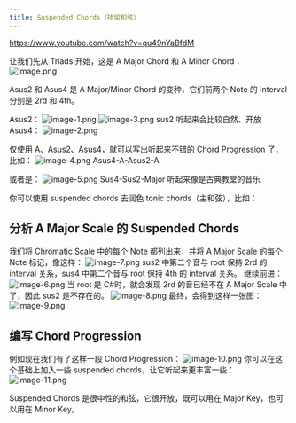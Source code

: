 ```yaml
---
title: Suspended Chords（挂留和弦）
---
```


https://www.youtube.com/watch?v=qu49nYaBfdM

让我们先从 Triads 开始，这是 A Major Chord 和 A Minor Chord：
![image.png](/images/Pub_Note_SuspendedChords/image.png)

Asus2 和 Asus4 是 A Major/Minor Chord 的变种，它们前两个 Note 的 Interval 分别是 2rd 和 4th。

Asus2：
![image-1.png](/images/Pub_Note_SuspendedChords/image-1.png)
![image-3.png](/images/Pub_Note_SuspendedChords/image-3.png)
sus2 听起来会比较自然、开放
Asus4：
![image-2.png](/images/Pub_Note_SuspendedChords/image-2.png)

仅使用 A、Asus2、Asus4，就可以写出听起来不错的 Chord Progression 了，比如：
![image-4.png](/images/Pub_Note_SuspendedChords/image-4.png)
Asus4-A-Asus2-A

或者是：
![image-5.png](/images/Pub_Note_SuspendedChords/image-5.png)
Sus4-Sus2-Major
听起来像是古典教堂的音乐

你可以使用 suspended chords 去润色 tonic chords（主和弦），比如：

## 分析 A Major Scale 的 Suspended Chords

我们将 Chromatic Scale 中的每个 Note 都列出来，并将 A Major Scale 的每个 Note 标记，像这样：
![image-7.png](/images/Pub_Note_SuspendedChords/image-7.png)
sus2 中第二个音与 root 保持 2rd 的 interval 关系，sus4 中第二个音与 root 保持 4th 的 interval 关系。
继续前进：
![image-6.png](/images/Pub_Note_SuspendedChords/image-6.png)
当 root 是 C#时，就会发现 2rd 的音已经不在 A Major Scale 中了，因此 sus2 是不存在的。
![image-8.png](/images/Pub_Note_SuspendedChords/image-8.png)
最终，会得到这样一张图：
![image-9.png](/images/Pub_Note_SuspendedChords/image-9.png)

## 编写 Chord Progression

例如现在我们有了这样一段 Chord Progression：
![image-10.png](/images/Pub_Note_SuspendedChords/image-10.png)
你可以在这个基础上加入一些 suspended chords，让它听起来更丰富一些：
![image-11.png](/images/Pub_Note_SuspendedChords/image-11.png)

Suspended Chords 是很中性的和弦，它很开放，既可以用在 Major Key，也可以用在 Minor Key。
